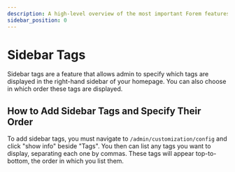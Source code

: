 ```yaml
---
description: A high-level overview of the most important Forem features.
sidebar_position: 0
---
```


# Sidebar Tags

Sidebar tags are a feature that allows admin to specify which tags are displayed in the right-hand sidebar of your homepage. You can also choose in which order these tags are displayed.

## How to Add Sidebar Tags and Specify Their Order

To add sidebar tags, you must navigate to `/admin/customization/config` and click "show info" beside "Tags". You then can list any tags you want to display, separating each one by commas. These tags will appear top-to-bottom, the order in which you list them. 
